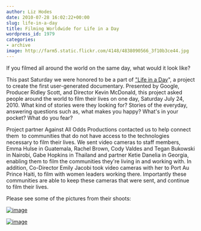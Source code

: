 ```yaml
---
author: Liz Hodes
date: 2010-07-28 16:02:22+00:00
slug: life-in-a-day
title: Filming Worldwide for Life in a Day
wordpress_id: 1979
categories:
- archive
image: http://farm5.static.flickr.com/4148/4838090566_3f10b3ce44.jpg
---
```


If you filmed all around the world on the same day, what would it look like?

This past Saturday we were honored to be a part of ["Life in a Day](http://www.youtube.com/lifeinaday)", a project to create the first user-generated documentary. Presented by Google, Producer Ridley Scott, and Director Kevin McDonald, this project asked people around the world to film their lives on one day, Saturday July 24, 2010. What kind of stories were they looking for? Stories of the everyday, answering questions such as, what makes you happy? What's in your pocket? What do you fear?

Project partner Against All Odds Productions contacted us to help connect them  to communities that do not have access to the technologies necessary to film their lives. We sent video cameras to staff members, Emma Hulse in Guatemala, Rachel Brown, Cody Valdes and Tegan Bukowski in Nairobi, Gabe Hopkins in Thailand and partner Ketie Danelia in Georgia, enabling them to film the communities they're living in and working with. In addition, Co-Director Emily Jacobi took video cameras with her to Port Au Prince Haiti, to film with women leaders working there. Importantly these communities are able to keep these cameras that were sent, and continue to film their lives.

Please see some of the pictures from their shoots:

[![image](http://farm5.static.flickr.com/4148/4838090566_3f10b3ce44.jpg)](http://www.flickr.com/photos/digitaldemocracy/4838090566/)

[![image](http://farm5.static.flickr.com/4154/4838091632_046665b49c.jpg)](http://www.flickr.com/photos/digitaldemocracy/4838091632/)
